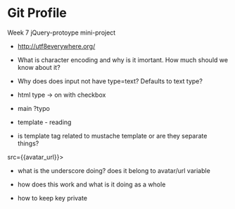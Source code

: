 # Git Profile
Week 7 jQuery-protoype mini-project


- http://utf8everywhere.org/


- What is character encoding and why is it imortant. How much should we know about it?
- Why does does input not have type=text? Defaults to text type?

- html type -> on with checkbox


- main ?typo
- template - reading

- is template tag related to mustache template or are they separate things?

src={{avatar_url}}>
- what is the underscore doing? does it belong to avatar/url variable
- how does this work and what is it doing as a whole


- how to keep key private